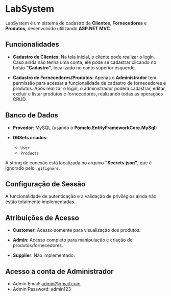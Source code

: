 # LabSystem

LabSystem é um sistema de cadastro de **Clientes**, **Fornecedores** e **Produtos**, desenvolvido utilizando **ASP.NET MVC**.

## Funcionalidades

- **Cadastro de Clientes**: Na tela inicial, o cliente pode realizar o login. Caso ainda não tenha uma conta, ele pode se cadastrar clicando no botão **"Cadastro"**, localizado no canto superior esquerdo.

- **Cadastro de Fornecedores/Produtos**: Apenas o **Administrador** tem permissão para acessar a funcionalidade de cadastro de fornecedores e produtos. Após realizar o login, o administrador poderá cadastrar, editar, excluir e listar produtos e fornecedores, realizando todas as operações CRUD.

## Banco de Dados

- **Provedor**: MySQL (usando o **Pomelo.EntityFrameworkCore.MySql**)

- **DBSets criados**:
  - `User`
  - `Products`

A string de conexão está localizada no arquivo **"Secrets.json"**, que é ignorado pelo `.gitignore`.

## Configuração de Sessão

A funcionalidade de autenticação e a validação de privilégios ainda não estão totalmente implementadas.

## Atribuições de Acesso

- **Customer**: Acesso somente para visualização dos produtos.

- **Admin**: Acesso completo para manipulação e criação de produtos/fornecedores.

- **Supplier**: Não implementado.

## Acesso a conta de Administrador
- Admin Email: admin@gmail.com
- Admin Password: admin123
